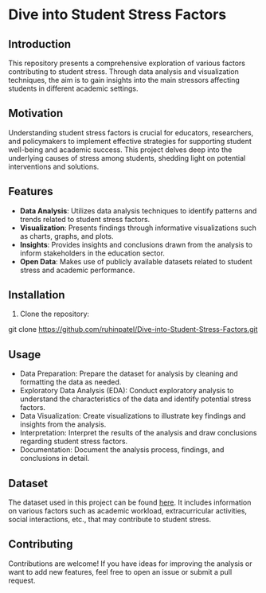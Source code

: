 # Dive into Student Stress Factors

## Introduction

This repository presents a comprehensive exploration of various factors contributing to student stress. Through data analysis and visualization techniques, the aim is to gain insights into the main stressors affecting students in different academic settings.

## Motivation

Understanding student stress factors is crucial for educators, researchers, and policymakers to implement effective strategies for supporting student well-being and academic success. This project delves deep into the underlying causes of stress among students, shedding light on potential interventions and solutions.

## Features

- **Data Analysis**: Utilizes data analysis techniques to identify patterns and trends related to student stress factors.
- **Visualization**: Presents findings through informative visualizations such as charts, graphs, and plots.
- **Insights**: Provides insights and conclusions drawn from the analysis to inform stakeholders in the education sector.
- **Open Data**: Makes use of publicly available datasets related to student stress and academic performance.

## Installation

1. Clone the repository:

git clone https://github.com/ruhinpatel/Dive-into-Student-Stress-Factors.git

## Usage

- Data Preparation: Prepare the dataset for analysis by cleaning and formatting the data as needed.
- Exploratory Data Analysis (EDA): Conduct exploratory analysis to understand the characteristics of the data and identify potential stress factors.
- Data Visualization: Create visualizations to illustrate key findings and insights from the analysis.
- Interpretation: Interpret the results of the analysis and draw conclusions regarding student stress factors.
- Documentation: Document the analysis process, findings, and conclusions in detail.

## Dataset
The dataset used in this project can be found [here]([URL](https://www.kaggle.com/datasets/rxnach/student-stress-factors-a-comprehensive-analysis)). It includes information on various factors such as academic workload, extracurricular activities, social interactions, etc., that may contribute to student stress.

## Contributing
Contributions are welcome! If you have ideas for improving the analysis or want to add new features, feel free to open an issue or submit a pull request.
